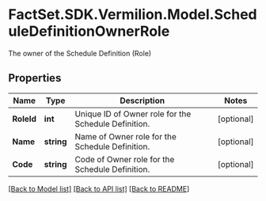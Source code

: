 # FactSet.SDK.Vermilion.Model.ScheduleDefinitionOwnerRole
The owner of the Schedule Definition (Role)

## Properties

Name | Type | Description | Notes
------------ | ------------- | ------------- | -------------
**RoleId** | **int** | Unique ID of Owner role for the Schedule Definition. | [optional] 
**Name** | **string** | Name of Owner role for the Schedule Definition. | [optional] 
**Code** | **string** | Code of Owner role for the Schedule Definition. | [optional] 

[[Back to Model list]](../README.md#documentation-for-models) [[Back to API list]](../README.md#documentation-for-api-endpoints) [[Back to README]](../README.md)

